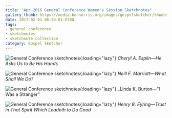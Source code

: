 ```yaml
---
title: "Apr 2016 General Conference Women's Session Sketchnotes"
gallery_thumb: https://media.bennorris.org/images/gospelsketcher/thumbs/apr-16-0-esplin.jpg
date: 2017-02-03 06:30:01-0700
tags:
- general conference
- sketchnotes
- sketchnote collection
category: Gospel Sketcher
---
```


![General Conference sketchnotes](https://media.bennorris.org/images/gospelsketcher/general-conference/apr-2016/apr-16-0-esplin.jpg){:loading="lazy"}
_Cheryl A. Esplin—He Asks Us to Be His Hands_

![General Conference sketchnotes](https://media.bennorris.org/images/gospelsketcher/general-conference/apr-2016/apr-16-0-marriott.jpg){:loading="lazy"}
_Neill F. Marriott—What Shall We Do?_

![General Conference sketchnotes](https://media.bennorris.org/images/gospelsketcher/general-conference/apr-2016/apr-16-0-burton.jpg){:loading="lazy"}
_Linda K. Burton—“I Was a Stranger”

![General Conference sketchnotes](https://media.bennorris.org/images/gospelsketcher/general-conference/apr-2016/apr-16-0-eyring.jpg){:loading="lazy"}
_Henry B. Eyring—Trust in That Spirit Which Leadeth to Do Good_
